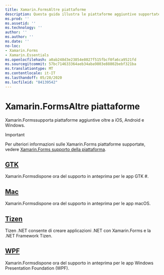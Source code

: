 ```yaml
---
title: Xamarin.FormsAltre piattaforme
description: Questa guida illustra le piattaforme aggiuntive supportate da Xamarin.Forms .
ms.prod: ''
ms.assetid: ''
ms.technology: ''
author: ''
ms.author: ''
ms.date: ''
no-loc:
- Xamarin.Forms
- Xamarin.Essentials
ms.openlocfilehash: a0ab248d3e23854e8027f515fbcf0fa6ca9521fd
ms.sourcegitcommit: 57bc714633364aeb34aba9803e88802bebf321ba
ms.translationtype: MT
ms.contentlocale: it-IT
ms.lasthandoff: 05/28/2020
ms.locfileid: "84139542"
---
```

# <a name="xamarinforms-other-platforms"></a>Xamarin.FormsAltre piattaforme

Xamarin.Formssupporta piattaforme aggiuntive oltre a iOS, Android e Windows.

> [!IMPORTANT]
> Per ulteriori informazioni sulle Xamarin.Forms piattaforme supportate, vedere [ Xamarin.Forms supporto della piattaforma](https://github.com/xamarin/Xamarin.Forms/wiki/Platform-Support).

## <a name="gtk"></a>[GTK](gtk.md)

Xamarin.Formsdispone ora del supporto in anteprima per le app GTK #.

## <a name="mac"></a>[Mac](mac.md)

Xamarin.Formsdispone ora del supporto in anteprima per le app macOS.

## <a name="tizen"></a>[Tizen](tizen.md)

Tizen .NET consente di creare applicazioni .NET con Xamarin.Forms e la .NET Framework Tizen.

## <a name="wpf"></a>[WPF](wpf.md)

Xamarin.Formsdispone ora del supporto in anteprima per le app Windows Presentation Foundation (WPF).
